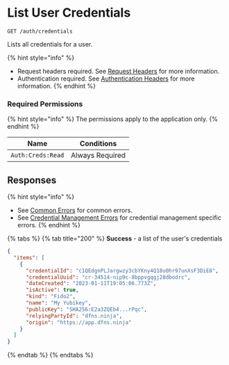 # List User Credentials

`GET /auth/credentials`

Lists all credentials for a user.

{% hint style="info" %}
* Request headers required. See [Request Headers](../../../advanced-topics/authentication/request-headers.md) for more information.
* Authentication required. See [Authentication Headers](../../../advanced-topics/authentication/request-headers.md#authentication-headers) for more information.
{% endhint %}

### Required Permissions

{% hint style="info" %}
The permissions apply to the application only.
{% endhint %}

| Name              | Conditions      |
| ----------------- | --------------- |
| `Auth:Creds:Read` | Always Required |

## Responses

{% hint style="info" %}
* See [Common Errors](../../errors.md#common-errors) for common errors.
* See [Credential Management Errors](../../errors.md#credential-management-errors) for credential management specific errors.
{% endhint %}

{% tabs %}
{% tab title="200" %}
**Success** - a list of the user's credentials

```json
{
  "items": [
    {
      "credentialId": "c1QEdgnPLJargwzy3cbYKny4Q18u0hr97unXsF3DiE8",
      "credentialUuid": "cr-34514-nip9c-8bppvgqgj28dbodrc",
      "dateCreated": "2023-01-11T19:05:06.773Z",
      "isActive": true,
      "kind": "Fido2",
      "name": "My Yubikey",
      "publicKey": "SHA256:E2a3ZQEb4...rPqc",
      "relyingPartyId": "dfns.ninja",
      "origin": "https://app.dfns.ninja"
    }
  ]
}
```
{% endtab %}
{% endtabs %}
